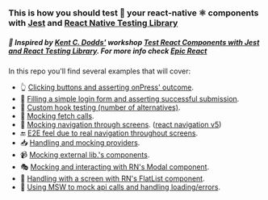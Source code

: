 ### This is how you should test 🧪 your react-native ⚛️ components with [Jest](https://jestjs.io/) and [React Native Testing Library](https://callstack.github.io/react-native-testing-library/)

##### 👏 Inspired by [Kent C. Dodds'](https://testingjavascript.com/) workshop [Test React Components with Jest and React Testing Library](https://github.com/testing-library/react-testing-library). For more info check [Epic React](https://epicreact.dev/)

In this repo you'll find several examples that will cover:
- 👆 [Clicking buttons and asserting onPress' outcome](https://github.com/vanGalilea/react-native-testing/blob/master/__tests__/Counter.test.tsx).
- 📲 [Filling a simple login form and asserting successful submission](https://github.com/vanGalilea/react-native-testing/blob/master/__tests__/LoginSubmission.test.tsx).
- 🎣 [Custom hook testing (number of alternatives)](https://github.com/vanGalilea/react-native-testing/blob/master/__tests__/CounterUsesCustomHook.test.tsx).
- 📡 [Mocking fetch calls](https://github.com/vanGalilea/react-native-testing/blob/master/__tests__/LoginSubmission.test.tsx#L36).
- 🧭 [Mocking navigation through screens](https://github.com/vanGalilea/react-native-testing/blob/master/__tests__/LoginSubmission.test.tsx#L13). ([react navigation v5](https://reactnavigation.org/))
- 🔚 [E2E feel due to real navigation throughout screens](https://github.com/vanGalilea/react-native-testing/blob/master/__tests__/Home.test.tsx).
- 📥 [Handling and mocking providers](https://github.com/vanGalilea/react-native-testing/blob/master/src/test/test-utils.tsx).
- 📹 [Mocking external lib.'s components](https://github.com/vanGalilea/react-native-testing/blob/master/__tests__/Video.test.tsx).
- 🎭 [Mocking and interacting with RN's Modal component](https://github.com/vanGalilea/react-native-testing/blob/master/__tests__/Modal.test.tsx).
- 🧾 [Handling with a screen with RN's FlatList component](https://github.com/vanGalilea/react-native-testing/blob/master/__tests__/FlatList.test.tsx).
- 🧾 [Using MSW to mock api calls and handling loading/errors](https://github.com/vanGalilea/react-native-testing/blob/master/__tests__/ListWithFetch.test.tsx).






